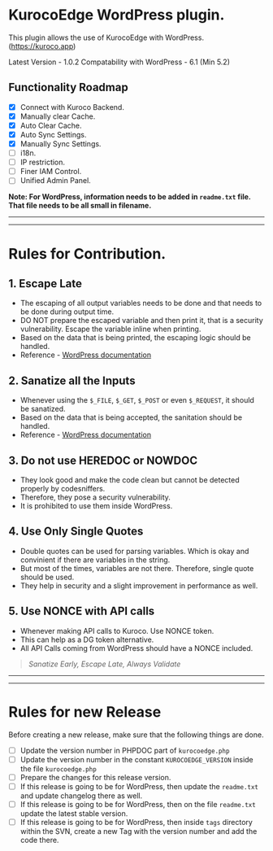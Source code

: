 # KurocoEdge WordPress plugin.
This plugin allows the use of KurocoEdge with WordPress. (https://kuroco.app)

Latest Version - 1.0.2
Compatability with WordPress - 6.1  (Min 5.2)

## Functionality Roadmap
- [x] Connect with Kuroco Backend.
- [x] Manually clear Cache.
- [x] Auto Clear Cache.
- [x] Auto Sync Settings.
- [x] Manually Sync Settings.
- [ ] i18n.
- [ ] IP restriction.
- [ ] Finer IAM Control.
- [ ] Unified Admin Panel.

**Note: For WordPress, information needs to be added in `readme.txt` file. That file needs to be all small in filename.**

---
---

# Rules for Contribution.

## 1. Escape Late
- The escaping of all output variables needs to be done and that needs to be done during output time.
- DO NOT prepare the escaped variable and then print it, that is a security vulnerability. Escape the variable inline when printing.
- Based on the data that is being printed, the escaping logic should be handled.
- Reference - [WordPress documentation](https://developer.wordpress.org/plugins/security/securing-output/)

## 2. Sanatize all the Inputs
- Whenever using the `$_FILE`, `$_GET`, `$_POST` or even `$_REQUEST`, it should be sanatized.
- Based on the data that is being accepted, the sanitation should be handled.
- Reference - [WordPress documentation](https://developer.wordpress.org/plugins/security/securing-input/)

## 3. Do not use HEREDOC or NOWDOC
- They look good and make the code clean but cannot be detected properly by codesniffers.
- Therefore, they pose a security vulnerability.
- It is prohibited to use them inside WordPress.

## 4. Use Only Single Quotes
- Double quotes can be used for parsing variables. Which is okay and convinient if there are variables in the string.
- But most of the times, variables are not there. Therefore, single quote should be used.
- They help in security and a slight improvement in performance as well.

## 5. Use NONCE with API calls
- Whenever making API calls to Kuroco. Use NONCE token.
- This can help as a DG token alternative.
- All API Calls coming from WordPress should have a NONCE included.

> *Sanatize Early, Escape Late, Always Validate*

---
---

# Rules for new Release
Before creating a new release, make sure that the following things are done.
- [ ] Update the version number in PHPDOC part of `kurocoedge.php`
- [ ] Update the version number in the constant `KUROCOEDGE_VERSION` inside the file `kurocoedge.php`
- [ ] Prepare the changes for this release version.
- [ ] If this release is going to be for WordPress, then update the `readme.txt` and update changelog there as well.
- [ ] If this release is going to be for WordPress, then on the file `readme.txt` update the latest stable version.
- [ ] If this release is going to be for WordPress, then inside `tags` directory within the SVN, create a new Tag with the version number and add the code there.